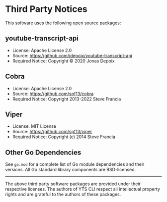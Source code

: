 # Third Party Notices

This software uses the following open source packages:

## youtube-transcript-api

- License: Apache License 2.0
- Source: <https://github.com/jdepoix/youtube-transcript-api>
- Required Notice: Copyright © 2020 Jonas Depoix

## Cobra

- License: Apache License 2.0
- Source: <https://github.com/spf13/cobra>
- Required Notice: Copyright 2013-2022 Steve Francia

## Viper

- License: MIT License
- Source: <https://github.com/spf13/viper>
- Required Notice: Copyright (c) 2014 Steve Francia

## Other Go Dependencies

See `go.mod` for a complete list of Go module dependencies and their versions. All Go standard library components are BSD-licensed.

---

The above third party software packages are provided under their respective licenses. The authors of YTS CLI respect all intellectual property rights and are grateful to the authors of these packages.
